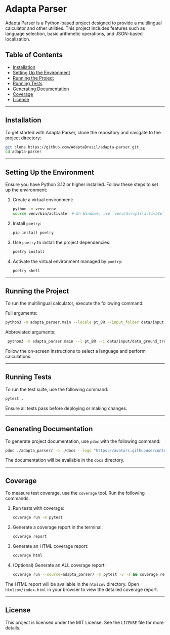 
# Adapta Parser

Adapta Parser is a Python-based project designed to provide a multilingual calculator and other utilities. This project includes features such as language selection, basic arithmetic operations, and JSON-based localization.

## Table of Contents
- [Installation](#installation)
- [Setting Up the Environment](#setting-up-the-environment)
- [Running the Project](#running-the-project)
- [Running Tests](#running-tests)
- [Generating Documentation](#generating-documentation)
- [Coverage](#coverage)
- [License](#license)

---

## Installation

To get started with Adapta Parser, clone the repository and navigate to the project directory:

```bash
git clone https://github.com/AdaptaBrasil/adapta-parser.git
cd adapta-parser
```

---

## Setting Up the Environment

Ensure you have Python 3.12 or higher installed. Follow these steps to set up the environment:

1. Create a virtual environment:
   ```bash
   python -m venv venv
   source venv/bin/activate  # On Windows, use `venv\Scripts\activate`
   ```

2. Install `poetry`:
   ```bash
   pip install poetry
   ```

3. Use `poetry` to install the project dependencies:
   ```bash
   poetry install
   ```

4. Activate the virtual environment managed by `poetry`:
   ```bash
   poetry shell
   ```

---

## Running the Project

To run the multilingual calculator, execute the following command:

Full arguments:
```bash
python3 -m adapta_parser.main --locale pt_BR --input_folder data/input --output_folder data/output --debug
```

Abbreviated arguments:
```bash
 python3 -m adapta_parser.main --l pt_BR --i data/input/data_ground_truth_01/ --o data/output --d
```

Follow the on-screen instructions to select a language and perform calculations.

---

## Running Tests

To run the test suite, use the following command:

```bash
pytest .
```

Ensure all tests pass before deploying or making changes.

---

## Generating Documentation

To generate project documentation, use `pdoc` with the following command:

```bash
pdoc ./adapta_parser/ -o ./docs --logo "https://avatars.githubusercontent.com/u/141270342?s=400&v=4"
```

The documentation will be available in the `docs` directory.

---

## Coverage

To measure test coverage, use the `coverage` tool. Run the following commands:

1. Run tests with coverage:
   ```bash
   coverage run -m pytest
   ```

2. Generate a coverage report in the terminal:
   ```bash
   coverage report
   ```

3. Generate an HTML coverage report:
   ```bash
   coverage html
   ```
4. (Optional) Generate an ALL coverage report:
   ```bash
   coverage run --source=adapta_parser/ -m pytest -v -s && coverage report -m
   ```

The HTML report will be available in the `htmlcov` directory. Open `htmlcov/index.html` in your browser to view the detailed coverage report.

---

## License

This project is licensed under the MIT License. See the `LICENSE` file for more details.
